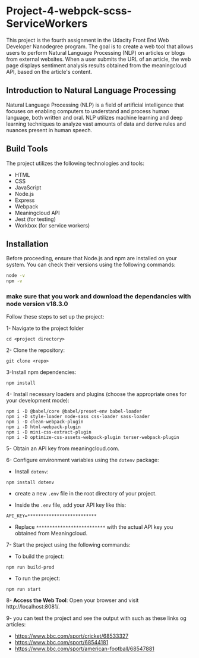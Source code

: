 # Project-4-webpck-scss-ServiceWorkers

This project is the fourth assignment in the Udacity Front End Web Developer Nanodegree program. 
The goal is to create a web tool that allows users to perform Natural Language Processing (NLP) on articles or blogs from external websites. 
When a user submits the URL of an article, the web page displays sentiment analysis results obtained from the meaningcloud API, based on the article's content.
## Introduction to Natural Language Processing
Natural Language Processing (NLP) is a field of artificial intelligence that focuses on enabling computers to understand and process human language, both written and oral. NLP utilizes machine learning and deep learning techniques to analyze vast amounts of data and derive rules and nuances present in human speech.
## Build Tools
The project utilizes the following technologies and tools:
- HTML
- CSS
- JavaScript
- Node.js
- Express
- Webpack
- Meaningcloud API
- Jest (for testing)
- Workbox (for service workers)

## Installation
Before proceeding, ensure that Node.js and npm are installed on your system. You can check their versions using the following commands:

```bash
node -v
npm -v 
```
### make sure that you work and download the dependancies with node version v18.3.0 

Follow these steps to set up the project:

1- Navigate to the project folder
```
cd <project directory>
```
2- Clone the repository:
```
git clone <repo>
```
3-Install npm dependencies:
```
npm install
```
4- Install necessary loaders and plugins (choose the appropriate ones for your development mode):
```
npm i -D @babel/core @babel/preset-env babel-loader
npm i -D style-loader node-sass css-loader sass-loader
npm i -D clean-webpack-plugin
npm i -D html-webpack-plugin
npm i -D mini-css-extract-plugin
npm i -D optimize-css-assets-webpack-plugin terser-webpack-plugin
```
5- Obtain an API key from meaningcloud.com.

6- Configure environment variables using the  `dotenv` package: 

- Install `dotenv`:
```
npm install dotenv
```
- create a new `.env` file in the root directory of your project.

- Inside the `.env` file, add your API key like this:
```
API_KEY=**************************
```
- Replace `**************************` with the actual API key you obtained from Meaningcloud.

7- Start the project using the following commands:
- To build the project:
``` 
npm run build-prod
```
- To run the project:
``` 
npm run start
```

8- **Access the Web Tool**: 
Open your browser and visit http://localhost:8081/.

9- you can test the project and see the output with such as these links og articles:
- https://www.bbc.com/sport/cricket/68533327
- https://www.bbc.com/sport/68544181
- https://www.bbc.com/sport/american-football/68547881
